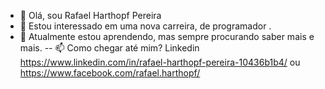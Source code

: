 - 👋  Olá, sou Rafael Harthopf Pereira
- 👀  Estou interessado em uma nova carreira, de programador .
- 🌱  Atualmente estou aprendendo, mas sempre procurando saber mais e mais.
-- 📫 Como chegar até mim? Linkedin https://www.linkedin.com/in/rafael-harthopf-pereira-10436b1b4/  ou  https://www.facebook.com/rafael.harthopf/

<!---
rafaelharthopf/rafaelharthopf is a ✨ special ✨ repository because its `README.md` (this file) appears on your GitHub profile.
You can click the Preview link to take a look at your changes.
--->
